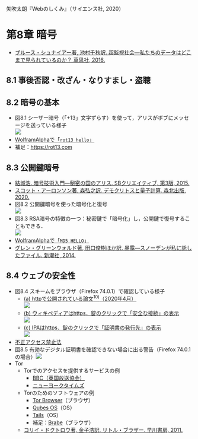矢吹太朗『Webのしくみ』（サイエンス社, 2020）

# 第8章 暗号

- [ブルース・シュナイアー著, 池村千秋訳. 超監視社会&mdash;私たちのデータはどこまで見られているのか？ 草思社, 2016.](https://calil.jp/book/4794222378)

## 8.1 事後否認・改ざん・なりすまし・盗聴

## 8.2 暗号の基本

- 図8.1 シーザー暗号（「+13」文字ずらす）を使って，アリスがボブにメッセージを送っている様子<br>![](figures/08-1.svg)
- [WolframAlphaで「`rot13 hello`」](https://www.wolframalpha.com/input/?i=rot13+hello&lang=ja)
- 補足：https://rot13.com

## 8.3 公開鍵暗号

- [結城浩. 暗号技術入門&mdash;秘密の国のアリス. SBクリエイティブ, 第3版, 2015.](https://calil.jp/book/4797382228)
- [スコット・アーロンソン著, 森弘之訳. デモクリトスと量子計算. 森北出版, 2020.](https://calil.jp/book/4627872011)
- 図8.2 公開鍵暗号を使った暗号化と復号<br>![](figures/08-2.svg)
- 図8.3 RSA暗号の特徴の一つ：秘密鍵で「暗号化」し，公開鍵で復号することもできる．<br>![](figures/08-3.svg)
- [WolframAlphaで「`MD5 HELLO`」](https://www.wolframalpha.com/input/?i=MD5+HELLO&lang=ja)
- [グレン・グリーンウォルド著, 田口俊樹ほか訳. 暴露&mdash;スノーデンが私に託したファイル. 新潮社, 2014.](https://calil.jp/book/4105066919)

## 8.4 ウェブの安全性

- 図8.4 スキームをブラウザ（Firefox 74.0.1）で確認している様子
  - [(a) httpで公開されている論文<sup>10)</sup>（2020年4月）<br>![](figures/08-4a.png)](http://infolab.stanford.edu/~backrub/google.html)
  - [(b) ウィキペディアはhttps．錠のクリックで「安全な接続」の表示<br>![](figures/08-4b.png)](https://ja.wikipedia.org)
  - [(c) IPAはhttps．錠のクリックで「証明書の発行先」の表示<br>![](figures/08-4c.png)](https://www.ipa.go.jp)
- [不正アクセス禁止法](https://elaws.e-gov.go.jp/search/elawsSearch/elaws_search/lsg0500/detail?lawId=411AC0000000128)
- 図8.5 有効なデジタル証明書を確認できない場合に出る警告（Firefox 74.0.1の場合）![](figures/08-5.png)
- Tor
  - Torでのアクセスを提供するサービスの例
    - [BBC（英国放送協会）](https://www.bbcnewsv2vjtpsuy.onion)
    - [ニューヨークタイムズ](https://www.nytimes3xbfgragh.onion)
  - Torのためのソフトウェアの例
    - [Tor Browser](https://www.torproject.org)（ブラウザ）
    - [Qubes OS](https://www.qubes-os.org)（OS）
    - [Tails](https://tails.boum.org)（OS）
    - 補足：[Brabe](https://brave.com)（ブラウザ）
  - [コリイ・ドクトロウ著, 金子浩訳. リトル・ブラザー. 早川書房, 2011.](https://calil.jp/book/4152091991)
